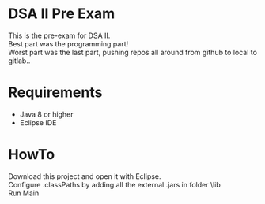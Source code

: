 # DSA II Pre Exam

This is the pre-exam for DSA II.  
Best part was the programming part!  
Worst part was the last part, pushing repos all around from github to local to gitlab..  


# Requirements

- Java 8 or higher
- Eclipse IDE


# HowTo

Download this project and open it with Eclipse.  
Configure .classPaths by adding all the external .jars in folder \lib  
Run Main 




